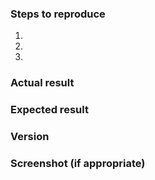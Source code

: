 <!--- Provide a general summary of the issue in the Title above -->

### Steps to reproduce
<!-- Provide an unambiguous set of steps to reproduce the bug -->

1. 
1. 
1. 

### Actual result
<!--- Tell us what happens -->


### Expected result
<!--- Tell us what should happen -->


### Version
<!--- Version and client OS / Branch version -->


### Screenshot (if appropriate)
<!--- Please include screenshot capturing UI and open developer tools console -->
